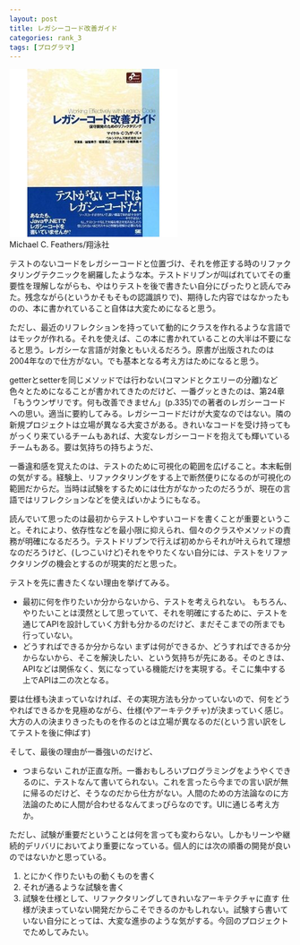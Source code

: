 ```yaml
---
layout: post
title: レガシーコード改善ガイド
categories: rank_3
tags: [プログラマ]
---
```



<div class="book"><div class="book_image"><a href="http://www.amazon.co.jp/dp/4798116831"><img src="/images/working_effectively_with_legacy_code.jpg"></img></a></div><div class="book_info">Michael C. Feathers/翔泳社</div><div class="clear"></div></div>

テストのないコードをレガシーコードと位置づけ、それを修正する時のリファクタリングテクニックを網羅したような本。テストドリブンが叫ばれていてその重要性を理解しながらも、やはりテストを後で書きたい自分にぴったりと読んでみた。残念ながら(というかそもそもの認識誤りで)、期待した内容ではなかったものの、本に書かれていること自体は大変ためになると思う。

ただし、最近のリフレクションを持っていて動的にクラスを作れるような言語ではモックが作れる。それを使えば、この本に書かれていることの大半は不要になると思う。レガシーな言語が対象ともいえるだろう。原書が出版されたのは2004年なので仕方がない。でも基本となる考え方はためになると思う。

getterとsetterを同じメソッドでは行わない(コマンドとクエリーの分離)など色々とためになることが書かれてきたのだけど、一番グッときたのは、第24章「もうウンザリです。何も改善できません」(p.335)での著者のレガシーコードへの思い。適当に要約してみる。レガシーコードだけが大変なのではない。隣の新規プロジェクトは立場が異なる大変さがある。きれいなコードを受け持ってもがっくり来ているチームもあれば、大変なレガシーコードを抱えても輝いているチームもある。要は気持ちの持ちようだ、

一番違和感を覚えたのは、テストのために可視化の範囲を広げること。本末転倒の気がする。経験上、リファクタリングをする上で断然便りになるのが可視化の範囲だからだ。当時は試験をするためには仕方がなかったのだろうが、現在の言語ではリフレクションなどを使えばいかようにもなる。

読んでいて思ったのは最初からテストしやすいコードを書くことが重要ということ。それにより、依存性などを最小限に抑えられ、個々のクラスやメソッドの責務が明確になるだろう。テストドリブンで行えば初めからそれが叶えられて理想なのだろうけど、(しつこいけど)それをやりたくない自分には、テストをリファクタリングの機会とするのが現実的だと思った。

テストを先に書きたくない理由を挙げてみる。
* 最初に何を作りたいか分からないから、テストを考えられない。
  もちろん、やりたいことは漠然として思っていて、それを明確にするために、テストを通じてAPIを設計していく方針も分かるのだけど、まだそこまでの所までも行っていない。
* どうすればできるか分からない
  まずは何ができるか、どうすればできるか分からないから、そこを解決したい、という気持ちが先にある。そのときは、APIなどは関係なく、気になっている機能だけを実現する。そこに集中する上でAPIは二の次となる。

要は仕様も決まっていなければ、その実現方法も分かっていないので、何をどうやればできるかを見極めながら、仕様(やアーキテクチャ)が決まっていく感じ。大方の人の決まりきったものを作るのとは立場が異なるのだ(という言い訳をしてテストを後に伸ばす)

そして、最後の理由が一番強いのだけど、
* つまらない
これが正直な所。一番おもしろいプログラミングをようやくできるのに、テストなんて書いてられない。これを言ったら今までの言い訳が無に帰るのだけど、そうなのだから仕方がない。人間のための方法論なのに方法論のために人間が合わせるなんてまっぴらなのです。UIに通じる考え方か。

ただし、試験が重要だということは何を言っても変わらない。しかもリーンや継続的デリバリにおいてより重要になっている。個人的には次の順番の開発が良いのではないかと思っている。

1. とにかく作りたいもの動くものを書く
2. それが通るような試験を書く
3. 試験を仕様として、リファクタリングしてきれいなアーキテクチャに直す
仕様が決まっていない開発だからこそできるのかもしれない。試験すら書いていない自分にとっては、大変な進歩のような気がする。今回のプロジェクトでためしてみたい。
